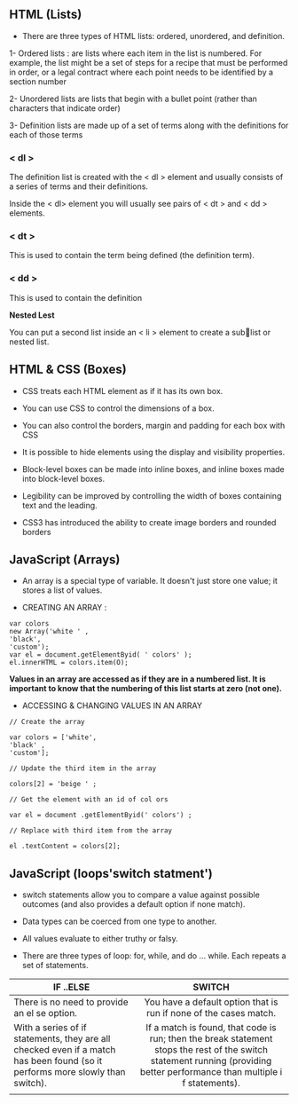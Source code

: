 ## HTML (Lists)

* There are three types of HTML lists: ordered, 
unordered, and definition.

1- Ordered lists : are lists where each item in the list is 
numbered. For example, the list might be a set of steps for 
a recipe that must be performed in order, or a legal contract 
where each point needs to be identified by a section 
number

2- Unordered lists are lists that begin with a bullet point 
(rather than characters that indicate order)

3- Definition lists are made up of a set of terms along with the 
definitions for each of those terms

### < dl > 

The definition list is created with 
the < dl > element and usually 
consists of a series of terms and 
their definitions.

Inside the < dl> element you will 
usually see pairs of < dt > and 
< dd > elements.

### < dt >
This is used to contain the term 
being defined (the definition 
term).

### < dd >
This is used to contain the 
definition

**Nested Lest**

You can put a second list inside
an < li > element to create a sublist or nested list.

## HTML & CSS (Boxes)

* CSS treats each HTML element as if it has its own box.

* You can use CSS to control the dimensions of a box.

* You can also control the borders, margin and padding 
for each box with CSS

* It is possible to hide elements using the display and 
visibility properties.

* Block-level boxes can be made into inline boxes, and 
inline boxes made into block-level boxes.

* Legibility can be improved by controlling the width of 
boxes containing text and the leading.

* CSS3 has introduced the ability to create image 
borders and rounded borders

## JavaScript (Arrays)

* An array is a special type of variable. It doesn't 
just store one value; it stores a list of values. 


* CREATING AN ARRAY  :

```
var colors 
new Array('white ' , 
'black', 
'custom'); 
var el = document.getElementByid( ' colors' ); 
el.innerHTML = colors.item(O); 
```

**Values in an array are accessed as if they are in 
a numbered list. It is important to know that the 
numbering of this list starts at zero (not one).**

* ACCESSING & CHANGING VALUES IN AN ARRAY 

```
// Create the array 

var colors = ['white', 
'black' , 
'custom']; 

// Update the third item in the array 

colors[2] = 'beige ' ; 

// Get the element with an id of col ors 

var el = document .getElementByid(' colors') ; 

// Replace with third item from the array 

el .textContent = colors[2]; 
```

## JavaScript (loops'switch statment')

* switch statements allow you to compare a value 
against possible outcomes (and also provides a default 
option if none match).

* Data types can be coerced from one type to another. 

* All values evaluate to either truthy or falsy. 

* There are three types of loop: for, while, and 
do ... while. Each repeats a set of statements.


| IF ..ELSE |  SWITCH | 
|----------|:-------------:|
|There is no need to provide an el se option.| You have a default option that is run if none of the cases match. 
|With a series of if statements, they are all checked even if a match has been found (so it performs more slowly than switch). |If a match is found, that code is run; then the break statement stops the rest of the switch statement running (providing better performance than multiple i f statements).|
| | |